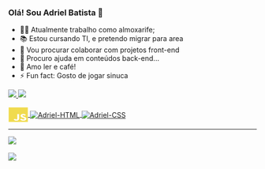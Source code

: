 ### Olá! Sou Adriel Batista 👋
  
- 👨‍🏭 Atualmente trabalho como almoxarife;
- 📚 Estou cursando TI, e pretendo migrar para area 
- 👯 Vou procurar colaborar com projetos front-end
- 🤔 Procuro ajuda em conteúdos back-end...
- 💬 Amo ler e café! 
- ⚡ Fun fact: Gosto de jogar sinuca

<a href="https://github.com/Adrielb5">
  <img height="180em" src="https://github-readme-stats.vercel.app/api?username=Adrielb5&show_icons=true&theme=dark&include_all_commits=true&count_private=true"/>
  <img height="180em" src="https://github-readme-stats.vercel.app/api/top-langs/?username=Adrielb5&layout=compact&langs_count=7&theme=dark"/>
  
  <div style="display: inline_block"><br>
  <img align="center" alt="Adriel-Js" height="30" width="40" src="https://raw.githubusercontent.com/devicons/devicon/master/icons/javascript/javascript-plain.svg">
  <img align="center" alt="Adriel-HTML" height="30" width="40" src="https://cdn.jsdelivr.net/gh/devicons/devicon/icons/html5/html5-original-wordmark.svg"/>
  <img align="center" alt="Adriel-CSS" height="30" width="40" src="https://cdn.jsdelivr.net/gh/devicons/devicon/icons/css3/css3-original-wordmark.svg" />
  </div>
  
  <hr>
  
  <div>
      <a href="mailto:adrielbsilva@gmail.com"> <img src="https://img.shields.io/badge/Gmail-D14836?style=for-the-badge&logo=gmail&logoColor=white" target="_blank"/></a>
    
  <a href="https://www.linkedin.com/in/adriel-batista-233836135" target="_blank" > <img src="https://img.shields.io/badge/LinkedIn-0077B5?style=for-the-badge&logo=linkedin&logoColor=white" target="_blank"></a>
  
  </div>
    
